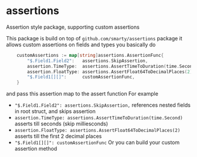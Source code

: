 # assertions
Assertion style package, supporting custom assertions

This package is build on top of `github.com/smarty/assertions` package
it allows custom assertions on fields and types
you basically do
```go
	customAssertions := map[string]assertions.AssertionFunc{
		"$.Field1.Field2":   assertions.SkipAssertion,
		assertion.TimeType:  assertions.AssertTimeToDuration(time.Second),
		assertion.FloatType: assertions.AssertFloat64ToDecimalPlaces(2),
		"$.Field1[][]":      customAssertionFunc,
	}
```
and pass this assertion map to the assert function
For example
- `"$.Field1.Field2": assertions.SkipAssertion,`
references nested fields in root struct, and skips assertion
- `assertion.TimeType: assertions.AssertTimeToDuration(time.Second)`
asserts till seconds (skip milliesconds)
- `assertion.FloatType: assertions.AssertFloat64ToDecimalPlaces(2)`
asserts till the first 2 decimal places
- `"$.Field1[][]": customAssertionFunc`
Or you can build your custom assertion method
